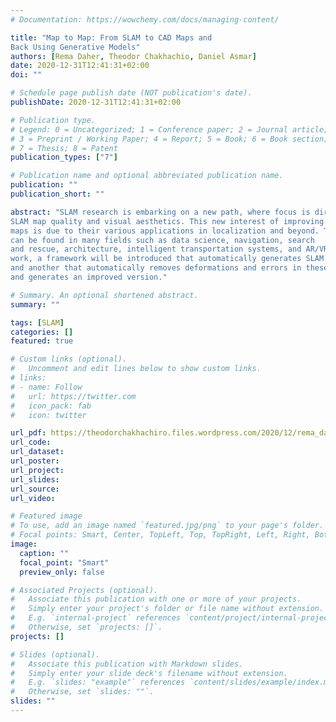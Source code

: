 ```yaml
---
# Documentation: https://wowchemy.com/docs/managing-content/

title: "Map to Map: From SLAM to CAD Maps and
Back Using Generative Models"
authors: [Rema Daher, Theodor Chakhachio, Daniel Asmar]
date: 2020-12-31T12:41:31+02:00
doi: ""

# Schedule page publish date (NOT publication's date).
publishDate: 2020-12-31T12:41:31+02:00

# Publication type.
# Legend: 0 = Uncategorized; 1 = Conference paper; 2 = Journal article;
# 3 = Preprint / Working Paper; 4 = Report; 5 = Book; 6 = Book section;
# 7 = Thesis; 8 = Patent
publication_types: ["7"]

# Publication name and optional abbreviated publication name.
publication: ""
publication_short: ""

abstract: "SLAM research is embarking on a new path, where focus is directed towards improving
SLAM map quality and visual aesthetics. This new interest of improving
maps is due to their various applications in localization and beyond. These applications
can be found in many fields such as data science, navigation, search
and rescue, architecture, intelligent transportation systems, and AR/VR. In this
work, a framework will be introduced that automatically generates SLAM maps
and another that automatically removes deformations and errors in these maps
and generates an improved version."

# Summary. An optional shortened abstract.
summary: ""

tags: [SLAM]
categories: []
featured: true

# Custom links (optional).
#   Uncomment and edit lines below to show custom links.
# links:
# - name: Follow
#   url: https://twitter.com
#   icon_pack: fab
#   icon: twitter

url_pdf: https://theodorchakhachiro.files.wordpress.com/2020/12/rema_daher_thesis.pdf
url_code:
url_dataset:
url_poster:
url_project:
url_slides:
url_source:
url_video:

# Featured image
# To use, add an image named `featured.jpg/png` to your page's folder. 
# Focal points: Smart, Center, TopLeft, Top, TopRight, Left, Right, BottomLeft, Bottom, BottomRight.
image:
  caption: ""
  focal_point: "Smart"
  preview_only: false

# Associated Projects (optional).
#   Associate this publication with one or more of your projects.
#   Simply enter your project's folder or file name without extension.
#   E.g. `internal-project` references `content/project/internal-project/index.md`.
#   Otherwise, set `projects: []`.
projects: []

# Slides (optional).
#   Associate this publication with Markdown slides.
#   Simply enter your slide deck's filename without extension.
#   E.g. `slides: "example"` references `content/slides/example/index.md`.
#   Otherwise, set `slides: ""`.
slides: ""
---
```

